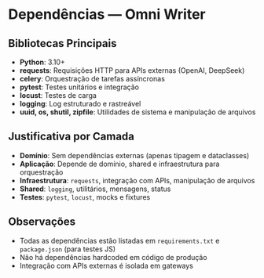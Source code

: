# Dependências — Omni Writer

## Bibliotecas Principais

- **Python**: 3.10+
- **requests**: Requisições HTTP para APIs externas (OpenAI, DeepSeek)
- **celery**: Orquestração de tarefas assíncronas
- **pytest**: Testes unitários e integração
- **locust**: Testes de carga
- **logging**: Log estruturado e rastreável
- **uuid, os, shutil, zipfile**: Utilidades de sistema e manipulação de arquivos

## Justificativa por Camada

- **Domínio**: Sem dependências externas (apenas tipagem e dataclasses)
- **Aplicação**: Depende de domínio, shared e infraestrutura para orquestração
- **Infraestrutura**: `requests`, integração com APIs, manipulação de arquivos
- **Shared**: `logging`, utilitários, mensagens, status
- **Testes**: `pytest`, `locust`, mocks e fixtures

## Observações
- Todas as dependências estão listadas em `requirements.txt` e `package.json` (para testes JS)
- Não há dependências hardcoded em código de produção
- Integração com APIs externas é isolada em gateways 